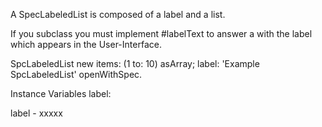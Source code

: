 A SpecLabeledList is composed of a label and a list.

If you subclass you must implement #labelText to answer a <String> with the label which appears in the User-Interface.

SpcLabeledList new
	items: (1 to: 10) asArray;
	label: 'Example SpcLabeledList'
	openWithSpec.

Instance Variables
	label:		<String>

label
	- xxxxx
